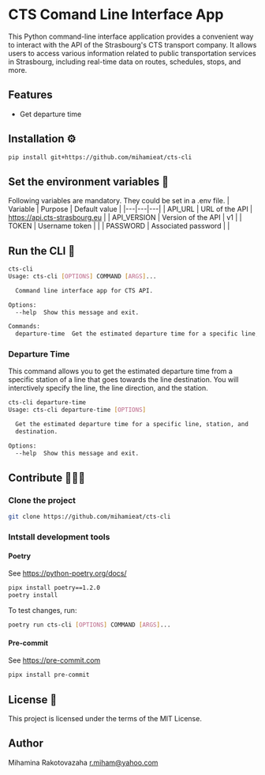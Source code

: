 # CTS Comand Line Interface App
This Python command-line interface application provides a convenient way to interact with the API of the Strasbourg's CTS transport company. It allows users to access various information related to public transportation services in Strasbourg, including real-time data on routes, schedules, stops, and more.

## Features
- Get departure time
## Installation ⚙️
```sh
pip install git+https://github.com/mihamieat/cts-cli
```
## Set the environment variables 🔧
Following variables are mandatory. They could be set in a .env file.
| Variable  | Purpose  | Default value |
|---|---|---|
| API_URL  | URL of the API  | https://api.cts-strasbourg.eu |
|  API_VERSION | Version of the API  | v1 |
| TOKEN  |  Username token | |
| PASSWORD | Associated password  | |
## Run the CLI 🚀
```sh
cts-cli
Usage: cts-cli [OPTIONS] COMMAND [ARGS]...

  Command line interface app for CTS API.

Options:
  --help  Show this message and exit.

Commands:
  departure-time  Get the estimated departure time for a specific line,...
```
### Departure Time
This command allows you to get the estimated departure time from a specific station of a line that goes towards the line destination.
You will interctively specify the line, the line direction, and the station.
```sh
cts-cli departure-time
Usage: cts-cli departure-time [OPTIONS]

  Get the estimated departure time for a specific line, station, and
  destination.

Options:
  --help  Show this message and exit.
```
## Contribute 👩🏻‍🔬
### Clone the project
```sh
git clone https://github.com/mihamieat/cts-cli
```
### Intstall development tools
#### Poetry
See https://python-poetry.org/docs/
```sh
pipx install poetry==1.2.0
poetry install
```
To test changes, run:
```sh
poetry run cts-cli [OPTIONS] COMMAND [ARGS]...
```
#### Pre-commit
See https://pre-commit.com
```sh
pipx install pre-commit
```

## License 📄
This project is licensed under the terms of the MIT License.

## Author
Mihamina Rakotovazaha r.miham@yahoo.com
